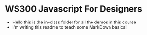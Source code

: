 WS300 Javascript For Designers
=====
* Hello this is the in-class folder for all the demos in this course
* I'm writing this readme to teach some MarkDown basics!